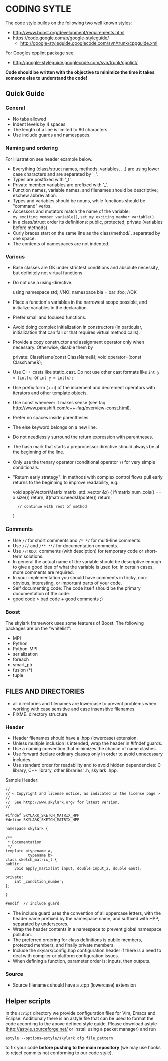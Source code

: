 # CODING SYTLE

The code style builds on the following two well known styles:

* http://www.boost.org/development/requirements.html
* https://code.google.com/p/google-styleguide/
  * http://google-styleguide.googlecode.com/svn/trunk/cppguide.xml

For Googles cpplint package see:

* http://google-styleguide.googlecode.com/svn/trunk/cpplint/


**Code should be written with the objective to minimize the time it takes
someone else to understand the code!**


## Quick Guide

### General

* No tabs allowed
* Indent levels by 4 spaces
* The length of a line is limited to 80 characters.
* Use include guards and namespaces.

### Naming and ordering

For illustration see header example below.

* Everything (class/struct names, methods, variables, ...) are using lower
  case characters and are separated by '_'.
* Types are postfixed with '_t'.
* Private member variables are prefixed with '_'.
* Function names, variable names, and filenames should be descriptive; eschew
  abbreviation.
* Types and variables should be nouns, while functions should be "command"
  verbs.
* Accessors and mutators match the name of the variable:
  `my_exciting_member_variable()`, `set_my_exciting_member_variable()`.
* In a class/struct order its definitions: public, protected, private
  (variables before methods)
* Curly braces start on the same line as the class/method/.. separated by one
  space.
* The contents of namespaces are not indented.


### Various

* Base classes are OK under strictest conditions and absolute necessity, but
  definitely not virtual functions.
* Do not use a using-directive.

    using namespace std; //NO!
    namespace bla = bar::foo; //OK

* Place a function's variables in the narrowest scope possible, and initialize
  variables in the declaration.
* Prefer small and focused functions.
* Avoid doing complex initialization in constructors (in particular,
  initialization that can fail or that requires virtual method calls).
* Provide a copy constructor and assignment operator only when necessary.
  Otherwise, disable them by

    private:
        ClassName(const ClassName&);
        void operator=(const ClassName&);

* Use C++ casts like static_cast. Do not use other cast formats like
  `int y = (int)x;` or `int y = int(x);`

* Use prefix form (++i) of the increment and decrement operators with
  iterators and other template objects.
* Use const whenever it makes sense (see faq
  http://www.parashift.com/c++-faq/overview-const.html).
* Prefer no spaces inside parentheses.
* The else keyword belongs on a new line.
* Do not needlessly surround the return expression with parentheses.
* The hash mark that starts a preprocessor directive should always be at the
  beginning of the line.
* Only use the trenary operator (conditional operator `?`) for very simple
  conditionals.
* "Return early strategy": In methods with complex control flows pull early
  returns to the beginning to improve readability, e.g.:

    void applyVector(Matrix matrix, std::vector<double> &x) {
        if(matrix.num_cols() == x.size()) return;
        if(matrix.needsUpdate()) return;

        // continue with rest of method

    }



### Comments

* Use `//` for short comments and `/* */` for multi-line comments.
* Use `///` and `/** **/` for documentation comments.
* Use `//TODO:` comments (with desciption) for temporary code or short-term
  solutions.
* In general the actual name of the variable should be descriptive enough to
  give a good idea of what the variable is used for. In certain cases, more
  comments are required.
* In your implementation you should have comments in tricky, non-obvious,
  interesting, or important parts of your code.
* Self documenting code: The code itself should be the primary documentation
  of the code.
* good code > bad code + good comments ;)


### Boost

The skylark framework uses some features of Boost. The following packages are
on the "whitelist":

* MPI
* Python
* Python-MPI
* serialization
* foreach
* smart_ptr
* fusion (*)
* tuple


## FILES AND DIRECTORIES

* all directories and filenames are lowercase to prevent problems when working
  with case sensitive and case insensitive filenames.
* FIXME: directory structure


### Header

* Header filenames should have a .hpp (lowercase) extension.
* Unless multiple inclusion is intended, wrap the header in #ifndef guards.
* Use a naming convention that minimizes the chance of name clashes.
* Use forward declare ordinary classes only in order to avoid unnecessary
  includes.
* Use standard order for readability and to avoid hidden dependencies:
  C library, C++ library, other libraries' .h, skylark .hpp.

Sample Header:

    //
    // < Copyright and license notice, as indicated in the license page >
    //
    //  See http://www.skylark.org/ for latest version.
    //

    #ifndef SKYLARK_SKETCH_MATRIX_HPP
    #define SKYLARK_SKETCH_MATRIX_HPP

    namespace skylark {

    /**
     * Documentation
     */
    template <typename a,
              typename b>
    class sketch_matrix_t {
    public:
        void apply_marix(int input, double input_2, double &out);

    private:
        int _condition_number;
    };

    }

    #endif  // include guard


* The include guard uses the convention of all uppercase letters, with the
  header name prefixed by the namespace name, and suffixed with HPP,
  separated by underscores.
* Wrap the header contents in a namespace to prevent global namespace
  pollution.
* The preferred ordering for class definitions is public members, protected
  members, and finally private members.
* Include the skylark/config.hpp configuration header if there is a need to
  deal with compiler or platform configuration issues.
* When defining a function, parameter order is: inputs, then outputs.


### Source

* Source filenames should have a .cpp (lowercase) extension



## Helper scripts

In the `script` directory we provide configuration files for Vim, Emacs and
Eclipse.
Additionaly there is an astyle file that can be used to format the code
according to the above defined style guide. Please download astyle
(http://astyle.sourceforge.net/ or install using a packet manager) and run

    astyle --options=astyle/skylark.cfg file_pattern

to fix your code **before pushing to the main repository** (we may use hooks
to reject commits not conforming to our code style).

